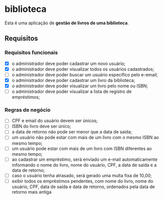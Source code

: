 # biblioteca

Esta é uma aplicação de **gestão de livros de uma biblioteca**.

## Requisitos

### Requisitos funcionais

- [x] o administrador deve poder cadastrar um novo usuário;
- [x] o administrador deve poder visualizar todos os usuários cadastrados;
- [ ] o administrador deve poder buscar um usuário específico pelo e-email;
- [x] o administrador deve poder cadastrar um livro da biblioteca;
- [x] o administrador deve poder visualizar um livro pelo nome ou ISBN;
- [ ] o administrador deve poder visualizar a lista de registro de empréstimos;

### Regras de negócio

- [ ] CPF e email do usuário devem ser únicos;
- [ ] ISBN do livro deve ser único;
- [ ] a data de retorno não pode ser menor que a data de saída;
- [ ] um usuário não pode estar com mais de um livro com o mesmo ISBN ao mesmo tempo;
- [ ] um usuário pode estar com mais de um livro com ISBN diferentes ao mesmo tempo;
- [ ] ao cadastrar um empréstimo, será enviado um e-mail automaticamente informando o nome do livro, nome do usuário, CPF, a data de saída e a data de retorno;
- [ ] caso o usuário tenha atrasado, será gerado uma multa fixa de 10,00;
- [ ] exibir todos os empréstimos pendentes, com nome do livro, nome do usuário, CPF, data de saída e data de retorno, ordenados pela data de retorno mais antiga

